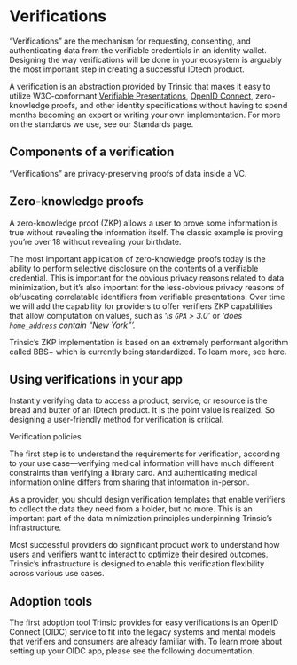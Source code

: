 # Verifications

“Verifications” are the mechanism for requesting, consenting, and authenticating data from the verifiable credentials in an identity wallet. Designing the way verifications will be done in your ecosystem is arguably the most important step in creating a successful IDtech product.

A verification is an abstraction provided by Trinsic that makes it easy to utilize W3C-conformant [Verifiable Presentations](https://www.w3.org/TR/vc-data-model/#presentations), [OpenID Connect](https://openid.net/specs/openid-connect-4-verifiable-presentations-1_0-08.html), zero-knowledge proofs, and other identity specifications without having to spend months becoming an expert or writing your own implementation. For more on the standards we use, see our Standards page.

## Components of a verification

“Verifications” are privacy-preserving proofs of data inside a VC. 

## Zero-knowledge proofs

A zero-knowledge proof (ZKP) allows a user to prove some information is true without revealing the information itself. The classic example is proving you’re over 18 without revealing your birthdate. 

The most important application of zero-knowledge proofs today is the ability to perform selective disclosure on the contents of a verifiable credential. This is important for the obvious privacy reasons related to data minimization, but it’s also important for the less-obvious privacy reasons of obfuscating correlatable identifiers from verifiable presentations. Over time we will add the capability for providers to offer verifiers ZKP capabilities that allow computation on values, such as ‘*is `GPA` > 3.0’* or *‘does `home_address` contain “New York”’.*

Trinsic’s ZKP implementation is based on an extremely performant algorithm called BBS+ which is currently being standardized. To learn more, see here.

## Using verifications in your app

Instantly verifying data to access a product, service, or resource is the bread and butter of an IDtech product. It is the point value is realized. So designing a user-friendly method for verification is critical.

Verification policies

The first step is to understand the requirements for verification, according to your use case—verifying medical information will have much different constraints than verifying a library card. And authenticating medical information online differs from sharing that information in-person.

As a provider, you should design verification templates that enable verifiers to collect the data they need from a holder, but no more. This is an important part of the data minimization principles underpinning Trinsic’s infrastructure.

Most successful providers do significant product work to understand how users and verifiers want to interact to optimize their desired outcomes. Trinsic’s infrastructure is designed to enable this verification flexibility across various use cases.

## Adoption tools

The first adoption tool Trinsic provides for easy verifications is an OpenID Connect (OIDC) service to fit into the legacy systems and mental models that verifiers and consumers are already familiar with. To learn more about setting up your OIDC app, please see the following documentation.